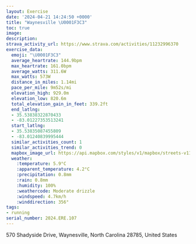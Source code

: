 ```yaml
---
layout: Exercise
date: '2024-04-21 14:24:50 +0000'
title: "Waynesville \U0001F3C3"
toc: true
image:
description:
strava_activity_url: https://www.strava.com/activities/11232996370
exercise_data:
  emoji: "\U0001F3C3"
  average_heartrate: 144.9bpm
  max_heartrate: 161.0bpm
  average_watts: 311.6W
  max_watts: 573W
  distance_in_miles: 1.14mi
  pace_per_mile: 9m52s/mi
  elevation_high: 929.0m
  elevation_low: 820.6m
  total_elevation_gain_in_feet: 339.2ft
  end_latlng:
  - 35.53838322870433
  - -83.01227353513241
  start_latlng:
  - 35.53835087455809
  - -83.01240839995444
  similar_activities_count: 1
  similar_activities_trend: 0
  mapbox_image_url: https://api.mapbox.com/styles/v1/mapbox/streets-v11/static/path-5+787af2-1.0(_p%7CwE%7C~syN%5B_AIKIGWE_%40C%5DDQHMJGP%5D~BAPDh%40CTmA~%40%5BJk%40LSLYZGJAHJYd%40g%40%60AYn%40e%40ZOLO%3FMIe%40A%5DZkBFWFMZONE%60%40A%60%40BRFJHLRHV),pin-s-s+e5b22e(-83.01055,35.54064),pin-s-f+89ae00(-83.01039000000002,35.540660000000024)/auto/800x800?access_token=pk.eyJ1Ijoiam9zaGJlY2ttYW4iLCJhIjoiY205eWR2aDd1MWZ6djJrbXc4a3M0bWZleiJ9.XiG9OWkNcZk2QzjJbxLB4A
  weather:
    :temperature: 5.9°C
    :apparent_temperature: 4.2°C
    :precipitation: 0.8mm
    :rain: 0.8mm
    :humidity: 100%
    :weathercode: Moderate drizzle
    :windspeed: 4.7km/h
    :winddirection: 356°
tags:
- running
serial_number: 2024.ERE.107
---
```

570 Shadyside Drive, Waynesville, North Carolina 28785, United States
